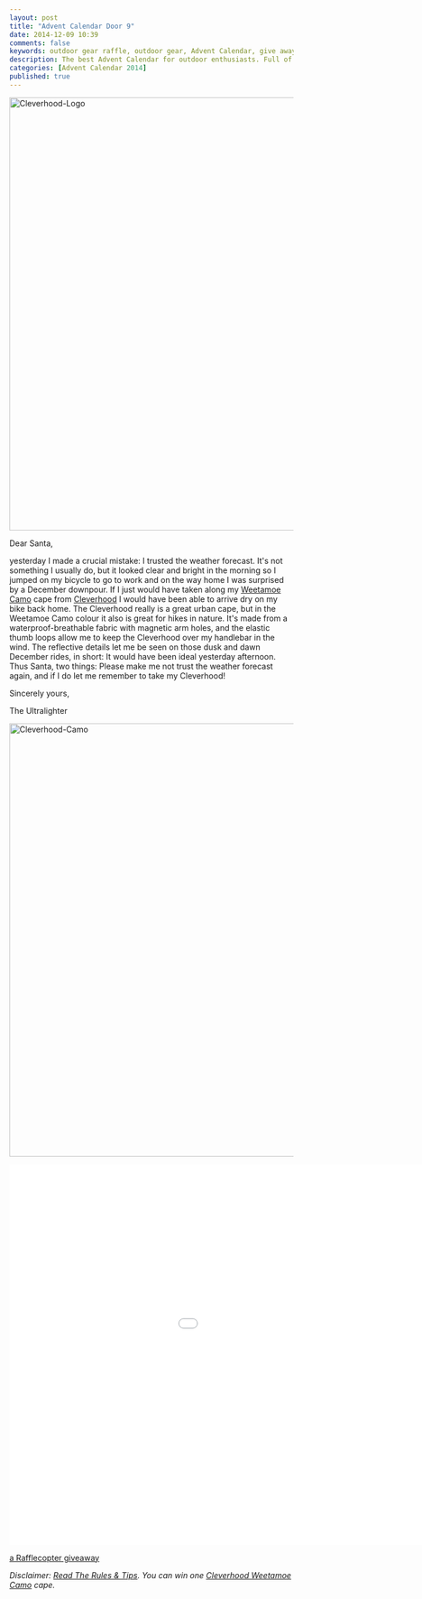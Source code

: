 ```yaml
---
layout: post
title: "Advent Calendar Door 9"
date: 2014-12-09 10:39
comments: false
keywords: outdoor gear raffle, outdoor gear, Advent Calendar, give away
description: The best Advent Calendar for outdoor enthusiasts. Full of great prizes which will enhance your adventures and make them more ultralight & fun!
categories: [Advent Calendar 2014]
published: true
---
```


<a href="http://hikinginfinland.com/2014/12/advent-calendar-door-9.html" title="Cleverhood-Logo by Hendrik Morkel, on Flickr"><img src="https://farm9.staticflickr.com/8594/15948952431_35c260e750_b.jpg" width="1024" height="768" alt="Cleverhood-Logo"></a>

<!-- more -->

Dear Santa,

yesterday I made a crucial mistake: I trusted the weather forecast. It's not something I usually do, but it looked clear and bright in the morning so I jumped on my bicycle to go to work and on the way home I was surprised by a December downpour. If I just would have taken along my [Weetamoe Camo](http://sparkmade.com/product/cleverhood/9071) cape from [Cleverhood](http://cleverhood.com/) I would have been able to arrive dry on my bike back home. The Cleverhood really is a great urban cape, but in the Weetamoe Camo colour it also is great for hikes in nature. It's made from a waterproof-breathable fabric with magnetic arm holes, and the elastic thumb loops allow me to keep the Cleverhood over my handlebar in the wind. The reflective details let me be seen on those dusk and dawn December rides, in short: It would have been ideal yesterday afternoon. Thus Santa, two things: Please make me not trust the weather forecast again, and if I do let me remember to take my Cleverhood!

Sincerely yours,


The Ultralighter

<a href="https://www.flickr.com/photos/hendrikmorkel/15950910305" title="Cleverhood-Camo by Hendrik Morkel, on Flickr"><img src="https://farm8.staticflickr.com/7488/15950910305_f433bbc090_b.jpg" width="1024" height="768" alt="Cleverhood-Camo"></a>

<iframe src="//player.vimeo.com/video/76073304?title=0&amp;byline=0&amp;portrait=0&amp;color=ffffff" width="1200" height="675" frameborder="0" webkitallowfullscreen mozallowfullscreen allowfullscreen></iframe>

<a class="rcptr" href="http://www.rafflecopter.com/rafl/display/2eafd89537/" rel="nofollow" data-raflid="2eafd89537" data-theme="classic" data-template="" id="rcwidget_9eujbq0x">a Rafflecopter giveaway</a>
<script src="//widget-prime.rafflecopter.com/launch.js"></script>

*Disclaimer: [Read The Rules & Tips](http://hikinginfinland.com/2014/11/advent-calendar-2014-the-rules.html). You can win one [Cleverhood Weetamoe Camo](https://www.cleverhood.com/products/weetamoe-camo/) cape.*